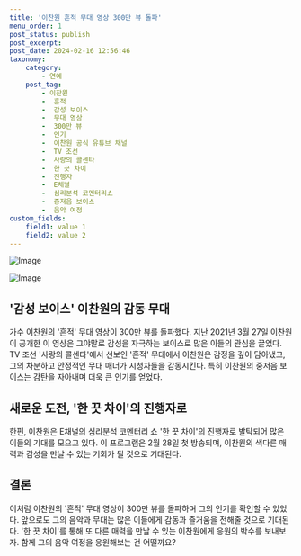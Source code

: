 ```yaml
---
title: '이찬원 흔적 무대 영상 300만 뷰 돌파'
menu_order: 1
post_status: publish
post_excerpt: 
post_date: 2024-02-16 12:56:46
taxonomy:
    category:
        - 연예
    post_tag:
        - 이찬원
        -  흔적
        -  감성 보이스
        -  무대 영상
        -  300만 뷰
        -  인기
        -  이찬원 공식 유튜브 채널
        -  TV 조선
        -  사랑의 콜센타
        -  한 끗 차이
        -  진행자
        -  E채널
        -  심리분석 코멘터리쇼
        -  중저음 보이스
        -  음악 여정
custom_fields:
    field1: value 1
    field2: value 2
---
```


![Image](https://ssl.pstatic.net/mimgnews/image/108/2024/02/16/0003215090_001_20240216055001298.jpg?type=w540)

![Image](https://mimgnews.pstatic.net/image/108/2024/02/16/0003215090_002_20240216055001958.jpg?type=w540)

## '감성 보이스' 이찬원의 감동 무대
가수 이찬원의 '흔적' 무대 영상이 300만 뷰를 돌파했다. 지난 2021년 3월 27일 이찬원이 공개한 이 영상은 그야말로 감성을 자극하는 보이스로 많은 이들의 관심을 끌었다. TV 조선 '사랑의 콜센타'에서 선보인 '흔적' 무대에서 이찬원은 감정을 깊이 담아냈고, 그의 차분하고 안정적인 무대 매너가 시청자들을 감동시킨다. 특히 이찬원의 중저음 보이스는 감탄을 자아내며 더욱 큰 인기를 얻었다.
## 새로운 도전, '한 끗 차이'의 진행자로
한편, 이찬원은 E채널의 심리분석 코멘터리 쇼 '한 끗 차이'의 진행자로 발탁되어 많은 이들의 기대를 모으고 있다. 이 프로그램은 2월 28일 첫 방송되며, 이찬원의 색다른 매력과 감성을 만날 수 있는 기회가 될 것으로 기대된다.
## 결론
이처럼 이찬원의 '흔적' 무대 영상이 300만 뷰를 돌파하며 그의 인기를 확인할 수 있었다. 앞으로도 그의 음악과 무대는 많은 이들에게 감동과 즐거움을 전해줄 것으로 기대된다. '한 끗 차이'를 통해 또 다른 매력을 만날 수 있는 이찬원에게 응원의 박수를 보내보자. 함께 그의 음악 여정을 응원해보는 건 어떨까요?
